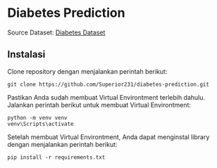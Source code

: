 # Diabetes Prediction

Source Dataset: [Diabetes Dataset](https://www.kaggle.com/datasets/mohamedtarek111/diabetes-dataset?resource=download)

## Instalasi
Clone repository dengan menjalankan perintah berikut:

```shell
git clone https://github.com/Superior231/diabetes-prediction.git
```

Pastikan Anda sudah membuat Virtual Environtment terlebih dahulu. Jalankan perintah berikut untuk membuat Virtual Environtment:

```shell
python -m venv venv
venv\Scripts\activate
```

Setelah membuat Virtual Environtment, Anda dapat menginstal library dengan menjalankan perintah berikut:

```shell
pip install -r requirements.txt
```